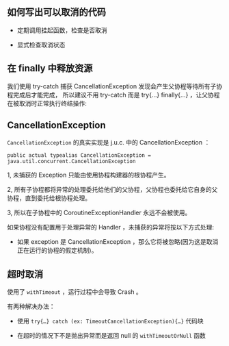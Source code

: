 ## 如何写出可以取消的代码

- 定期调用挂起函数，检查是否取消

- 显式检查取消状态

## 在 finally 中释放资源

我们使用 try-catch 捕获 CancellationException 发现会产生父协程等待所有子协程完成后才能完成，
所以建议不用 try-catch 而是 try{…} finally{…} ，让父协程在被取消时正常执行终结操作:

## CancellationException

`CancellationException` 的真实实现是 j.u.c. 中的 CancellationException ：

```
public actual typealias CancellationException = java.util.concurrent.CancellationException
```

1, 未捕获的 Exception 只能由使用协程构建器的根协程产生。

2, 所有子协程都将异常的处理委托给他们的父协程，父协程也委托给它自身的父协程，直到委托给根协程处理。

3, 所以在子协程中的 CoroutineExceptionHandler 永远不会被使用。

如果协程没有配置用于处理异常的 Handler ，未捕获的异常将按以下方式处理:

- 如果 exception 是 CancellationException ，那么它将被忽略(因为这是取消正在运行的协程的假定机制)。

## 超时取消

使用了 `withTimeout` ，运行过程中会导致 Crash 。

有两种解决办法：

- 使用 `try{…} catch (ex: TimeoutCancellationException){…}` 代码块

- 在超时的情况下不是抛出异常而是返回 null 的 `withTimeoutOrNull` 函数


































